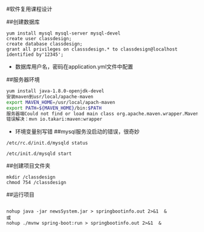 #软件复用课程设计

##创建数据库
```
yum install mysql mysql-server mysql-devel
create user classdesign;
create database classdesign;
grant all privileges on classsdesign.* to classdesign@localhost identified by'12345';
```
* 数据库用户名，密码在application.yml文件中配置

##服务器环境
```bash
yum install java-1.8.0-openjdk-devel
安装maven到usr/local/apache-maven
export MAVEN_HOME=/usr/local/apach-maven
export PATH=${MAVEN_HOME}/bin:$PATH
服务器端Could not find or load main class org.apache.maven.wrapper.MavenWrapperMain
错误解决：mvn io.takari:maven:wrapper
```
* 环境变量别写错
##mysql服务没启动的错误，很奇妙
```
/etc/rc.d/init.d/mysqld status 

/etc/init.d/mysqld start
```
##创建项目文件夹

```
mkdir /classdesign
chmod 754 /classdesign
```
##运行项目
```

nohup java -jar newsSystem.jar > springbootinfo.out 2>&1  &
或
nohup ./mvnw spring-boot:run > springbootinfo.out 2>&1  &
```
